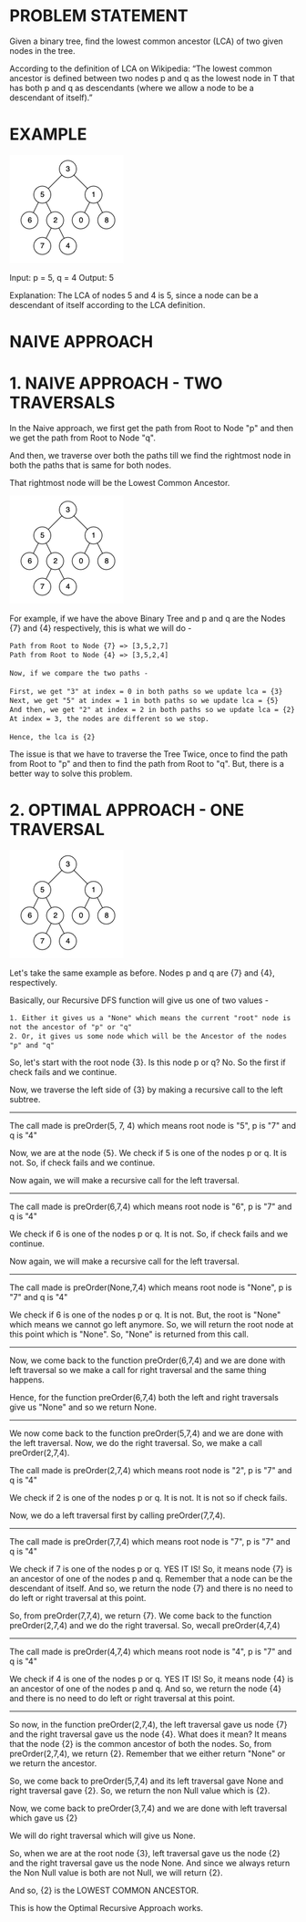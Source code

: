 # PROBLEM STATEMENT

Given a binary tree, find the lowest common ancestor (LCA) of two given nodes in the tree.

According to the definition of LCA on Wikipedia: “The lowest common ancestor is defined between two nodes p and q as the lowest node in T that has both p and q as descendants (where we allow a node to be a descendant of itself).”

# EXAMPLE

![alt text](image.png)

Input: p = 5, q = 4
Output: 5

Explanation: The LCA of nodes 5 and 4 is 5, since a node can be a descendant of itself according to the LCA definition.

# NAIVE APPROACH

# **1. NAIVE APPROACH - TWO TRAVERSALS**
In the Naive approach, we first get the path from Root to Node "p" and then we get the path from Root to Node "q".

And then, we traverse over both the paths till we find the rightmost node in both the paths that is same for both nodes.

That rightmost node will be the Lowest Common Ancestor.

![alt text](image.png)

For example, if we have the above Binary Tree and p and q are the Nodes {7} and {4} respectively, this is what we will do -

	Path from Root to Node {7} => [3,5,2,7]
	Path from Root to Node {4} => [3,5,2,4]
	
	Now, if we compare the two paths - 
	
	First, we get "3" at index = 0 in both paths so we update lca = {3}
	Next, we get "5" at index = 1 in both paths so we update lca = {5}
	And then, we get "2" at index = 2 in both paths so we update lca = {2}
	At index = 3, the nodes are different so we stop.
	
	Hence, the lca is {2}
	
The issue is that we have to traverse the Tree Twice, once to find the path from Root to "p" and then to find the path from Root to "q". But, there is a better way to solve this problem.

# **2. OPTIMAL APPROACH - ONE TRAVERSAL**

![alt text](image.png)

Let's take the same example as before. Nodes p and q are {7} and {4}, respectively.

Basically, our Recursive DFS function will give us one of two values - 

	1. Either it gives us a "None" which means the current "root" node is not the ancestor of "p" or "q"
	2. Or, it gives us some node which will be the Ancestor of the nodes "p" and "q"

So, let's start with the root node {3}. Is this node p or q? No. So the first if check fails and we continue.

Now, we traverse the left side of {3} by making a recursive call to the left subtree.

-------------------------------------------------------------------

The call made is preOrder(5, 7, 4) which means root node is "5", p is "7" and q is "4"

Now, we are at the node {5}. We check if 5 is one of the nodes p or q. It is not. So, if check fails and we continue.

Now again, we will make a recursive call for the left traversal.

-------------------------------------------------------------------

The call made is preOrder(6,7,4) which means root node is "6", p is "7" and q is "4"

We check if 6 is one of the nodes p or q. It is not. So, if check fails and we continue.

Now again, we will make a recursive call for the left traversal.

-------------------------------------------------------------------

The call made is preOrder(None,7,4) which means root node is "None", p is "7" and q is "4"

We check if 6 is one of the nodes p or q. It is not. But, the root is "None" which means we cannot go left anymore. So, we will return the root node at this point which is "None". So, "None" is returned from this call.

-------------------------------------------------------------------

Now, we come back to the function preOrder(6,7,4) and we are done with left traversal so we make a call for right traversal and the same thing happens.

Hence, for the function preOrder(6,7,4) both the left and right traversals give us "None" and so we return None.

-------------------------------------------------------------------

We now come back to the function preOrder(5,7,4) and we are done with the left traversal. Now, we do the right traversal. So, we make a call preOrder(2,7,4).

The call made is preOrder(2,7,4) which means root node is "2", p is "7" and q is "4"

We check if 2 is one of the nodes p or q. It is not. It is not so if check fails.

Now, we do a left traversal first by calling preOrder(7,7,4).

-------------------------------------------------------------------
The call made is preOrder(7,7,4) which means root node is "7", p is "7" and q is "4"

We check if 7 is one of the nodes p or q. YES IT IS! So, it means node {7} is an ancestor of one of the nodes p and q. Remember that a node can be the descendant of itself. And so, we return the node {7} and there is no need to do left or right traversal at this point.

So, from preOrder(7,7,4), we return {7}. We come back to the function preOrder(2,7,4) and we do the right traversal. So, wecall preOrder(4,7,4)

-------------------------------------------------------------------
The call made is preOrder(4,7,4) which means root node is "4", p is "7" and q is "4"

We check if 4 is one of the nodes p or q. YES IT IS! So, it means node {4} is an ancestor of one of the nodes p and q.  And so, we return the node {4} and there is no need to do left or right traversal at this point.

-------------------------------------------------------------------

So now, in the function preOrder(2,7,4), the left traversal gave us node {7} and the right traversal gave us the node {4}. What does it mean? It means that the node {2} is the common ancestor of both the nodes. So, from preOrder(2,7,4), we return {2}. Remember that we either return "None" or we return the ancestor.

So, we come back to preOrder(5,7,4) and its left traversal gave None and right traversal gave {2}. So, we return the non Null value which is {2}.

Now, we come back to preOrder(3,7,4) and we are done with left traversal which gave us {2}

We will do right traversal which will give us None.

So, when we are at the root node {3}, left traversal gave us the node {2} and the right traversal gave us the node None. And since we always return the Non Null value is both are not Null, we will return {2}.

And so, {2} is the LOWEST COMMON ANCESTOR.

This is how the Optimal Recursive Approach works.